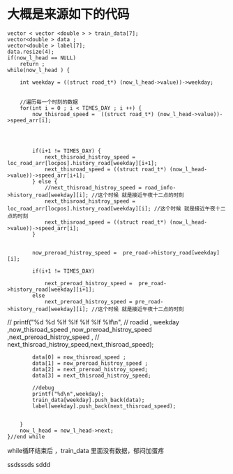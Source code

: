 

大概是来源如下的代码
============
    vector < vector <double > > train_data[7];
    vector<double > data ;
    vector<double > label[7];
    data.resize(4);
    if(now_l_head == NULL)
        return ;
    while(now_l_head ) {

        int weekday = ((struct road_t*) (now_l_head->value))->weekday;


        //遍历每一个时刻的数据
        for(int i = 0 ; i < TIMES_DAY ; i ++) {
            now_thisroad_speed =  ((struct road_t*) (now_l_head->value))->speed_arr[i];




            if(i+1 != TIMES_DAY) {
                next_thisroad_histroy_speed =  loc_road_arr[locpos].history_road[weekday][i+1];
                next_thisroad_speed = ((struct road_t*) (now_l_head->value))->speed_arr[i+1];
            } else {
                //next_thisroad_histroy_speed = road_info->history_road[weekday][i]; //这个时候 就是接近午夜十二点的时刻
                next_thisroad_histroy_speed = loc_road_arr[locpos].history_road[weekday][i]; //这个时候 就是接近午夜十二点的时刻
                next_thisroad_speed = ((struct road_t*) (now_l_head->value))->speed_arr[i];
            }


            now_preroad_histroy_speed =  pre_road->history_road[weekday][i];

            if(i+1 != TIMES_DAY)

                next_preroad_histroy_speed =  pre_road->history_road[weekday][i+1];
            else
                next_preroad_histroy_speed = pre_road->history_road[weekday][i]; //这个时候 就是接近午夜十二点的时刻


//            printf("%d %d %lf %lf %lf %lf %lf\n",
//                    roadid , weekday ,now_thisroad_speed ,now_preroad_histroy_speed ,next_preroad_histroy_speed ,
//                    next_thisroad_histroy_speed,next_thisroad_speed);

            data[0] = now_thisroad_speed ;
            data[1] = now_preroad_histroy_speed ;
            data[2] = next_preroad_histroy_speed;
            data[3] = next_thisroad_histroy_speed;

            //debug
            printf("%d\n",weekday);
            train_data[weekday].push_back(data);
            label[weekday].push_back(next_thisroad_speed);


        }
        now_l_head = now_l_head->next;
    }//end while


while循环结束后 ，train_data 里面没有数据，郁闷加蛋疼

ssdsssds sddd